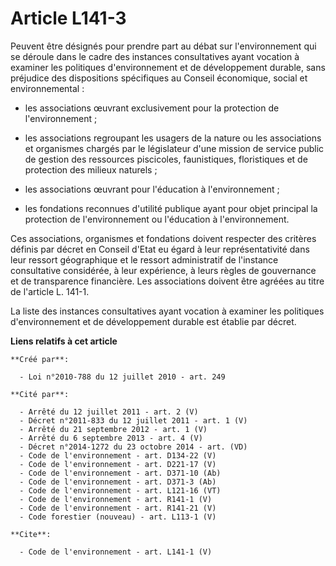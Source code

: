 # Article L141-3

Peuvent être désignés pour prendre part au débat sur l'environnement qui se déroule dans le cadre des instances consultatives
ayant vocation à examiner les politiques d'environnement et de développement durable, sans préjudice des dispositions
spécifiques au Conseil économique, social et environnemental :

- les associations œuvrant exclusivement pour la protection de l'environnement ;

- les associations regroupant les usagers de la nature ou les associations et organismes chargés par le législateur d'une
mission de service public de gestion des ressources piscicoles, faunistiques, floristiques et de protection des milieux
naturels ;

- les associations œuvrant pour l'éducation à l'environnement ;

- les fondations reconnues d'utilité publique ayant pour objet principal la protection de l'environnement ou l'éducation à
l'environnement. 

Ces associations, organismes et fondations doivent respecter des critères définis par décret en Conseil d'Etat eu égard à
leur représentativité dans leur ressort géographique et le ressort administratif de l'instance consultative considérée, à
leur expérience, à leurs règles de gouvernance et de transparence financière. Les associations doivent être agréées au titre
de l'article L. 141-1. 

La liste des instances consultatives ayant vocation à examiner les politiques d'environnement et de développement durable est
établie par décret.

**Liens relatifs à cet article**

	**Créé par**:

	  - Loi n°2010-788 du 12 juillet 2010 - art. 249

	**Cité par**:

	  - Arrêté du 12 juillet 2011 - art. 2 (V)
	  - Décret n°2011-833 du 12 juillet 2011 - art. 1 (V)
	  - Arrêté du 21 septembre 2012 - art. 1 (V)
	  - Arrêté du 6 septembre 2013 - art. 4 (V)
	  - Décret n°2014-1272 du 23 octobre 2014 - art. (VD)
	  - Code de l'environnement - art. D134-22 (V)
	  - Code de l'environnement - art. D221-17 (V)
	  - Code de l'environnement - art. D371-10 (Ab)
	  - Code de l'environnement - art. D371-3 (Ab)
	  - Code de l'environnement - art. L121-16 (VT)
	  - Code de l'environnement - art. R141-1 (V)
	  - Code de l'environnement - art. R141-21 (V)
	  - Code forestier (nouveau) - art. L113-1 (V)

	**Cite**:

	  - Code de l'environnement - art. L141-1 (V)
